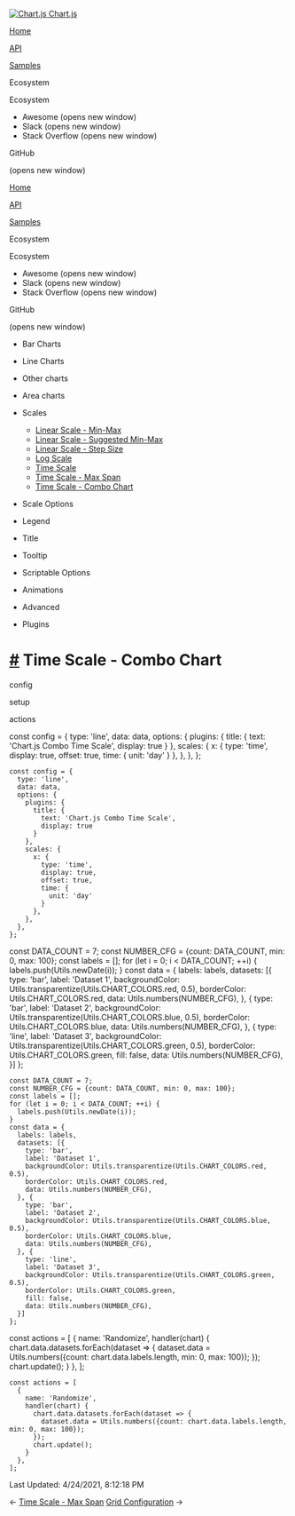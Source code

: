 <a href="/docs/3.2.0/" class="home-link router-link-active"><img src="/docs/3.2.0/favicon.ico" alt="Chart.js" class="logo" /> <span class="site-name can-hide">Chart.js</span></a>

<a href="/docs/3.2.0/" class="nav-link">Home</a>

<a href="/docs/3.2.0/api/" class="nav-link">API</a>

<a href="/docs/3.2.0/samples/" class="nav-link router-link-active">Samples</a>

<span class="title">Ecosystem</span> <span class="arrow down"></span>

<span class="title">Ecosystem</span> <span class="arrow right"></span>

-   Awesome
    <span class="sr-only">(opens new window)</span>
-   Slack
    <span class="sr-only">(opens new window)</span>
-   Stack Overflow
    <span class="sr-only">(opens new window)</span>

GitHub

<span class="sr-only">(opens new window)</span>

<a href="/docs/3.2.0/" class="nav-link">Home</a>

<a href="/docs/3.2.0/api/" class="nav-link">API</a>

<a href="/docs/3.2.0/samples/" class="nav-link router-link-active">Samples</a>

<span class="title">Ecosystem</span> <span class="arrow down"></span>

<span class="title">Ecosystem</span> <span class="arrow right"></span>

-   Awesome
    <span class="sr-only">(opens new window)</span>
-   Slack
    <span class="sr-only">(opens new window)</span>
-   Stack Overflow
    <span class="sr-only">(opens new window)</span>

GitHub

<span class="sr-only">(opens new window)</span>

-   Bar Charts <span class="arrow right"></span>

-   Line Charts <span class="arrow right"></span>

-   Other charts <span class="arrow right"></span>

-   Area charts <span class="arrow right"></span>

-   Scales <span class="arrow down"></span>

    -   <a href="/docs/3.2.0/samples/scales/linear-min-max.html" class="sidebar-link">Linear Scale - Min-Max</a>
    -   <a href="/docs/3.2.0/samples/scales/linear-min-max-suggested.html" class="sidebar-link">Linear Scale - Suggested Min-Max</a>
    -   <a href="/docs/3.2.0/samples/scales/linear-step-size.html" class="sidebar-link">Linear Scale - Step Size</a>
    -   <a href="/docs/3.2.0/samples/scales/log.html" class="sidebar-link">Log Scale</a>
    -   <a href="/docs/3.2.0/samples/scales/time-line.html" class="sidebar-link">Time Scale</a>
    -   <a href="/docs/3.2.0/samples/scales/time-max-span.html" class="sidebar-link">Time Scale - Max Span</a>
    -   <a href="/docs/3.2.0/samples/scales/time-combo.html" class="active sidebar-link">Time Scale - Combo Chart</a>

-   Scale Options <span class="arrow right"></span>

-   Legend <span class="arrow right"></span>

-   Title <span class="arrow right"></span>

-   Tooltip <span class="arrow right"></span>

-   Scriptable Options <span class="arrow right"></span>

-   Animations <span class="arrow right"></span>

-   Advanced <span class="arrow right"></span>

-   Plugins <span class="arrow right"></span>

<a href="#time-scale-combo-chart" class="header-anchor">#</a> Time Scale - Combo Chart
======================================================================================

config

setup

actions

<a href="https://github.com/chartjs/Chart.js/blob/master/docs/samples/scales/time-combo.md" class="code-editor-tool fab fa-github fa-lg" title="View on GitHub"></a>

const config = { type: 'line', data: data, options: { plugins: { title: { text: 'Chart.js Combo Time Scale', display: true } }, scales: { x: { type: 'time', display: true, offset: true, time: { unit: 'day' } }, }, }, };

    const config = {
      type: 'line',
      data: data,
      options: {
        plugins: {
          title: {
            text: 'Chart.js Combo Time Scale',
            display: true
          }
        },
        scales: {
          x: {
            type: 'time',
            display: true,
            offset: true,
            time: {
              unit: 'day'
            }
          },
        },
      },
    };

const DATA\_COUNT = 7; const NUMBER\_CFG = {count: DATA\_COUNT, min: 0, max: 100}; const labels = \[\]; for (let i = 0; i &lt; DATA\_COUNT; ++i) { labels.push(Utils.newDate(i)); } const data = { labels: labels, datasets: \[{ type: 'bar', label: 'Dataset 1', backgroundColor: Utils.transparentize(Utils.CHART\_COLORS.red, 0.5), borderColor: Utils.CHART\_COLORS.red, data: Utils.numbers(NUMBER\_CFG), }, { type: 'bar', label: 'Dataset 2', backgroundColor: Utils.transparentize(Utils.CHART\_COLORS.blue, 0.5), borderColor: Utils.CHART\_COLORS.blue, data: Utils.numbers(NUMBER\_CFG), }, { type: 'line', label: 'Dataset 3', backgroundColor: Utils.transparentize(Utils.CHART\_COLORS.green, 0.5), borderColor: Utils.CHART\_COLORS.green, fill: false, data: Utils.numbers(NUMBER\_CFG), }\] };

    const DATA_COUNT = 7;
    const NUMBER_CFG = {count: DATA_COUNT, min: 0, max: 100};
    const labels = [];
    for (let i = 0; i < DATA_COUNT; ++i) {
      labels.push(Utils.newDate(i));
    }
    const data = {
      labels: labels,
      datasets: [{
        type: 'bar',
        label: 'Dataset 1',
        backgroundColor: Utils.transparentize(Utils.CHART_COLORS.red, 0.5),
        borderColor: Utils.CHART_COLORS.red,
        data: Utils.numbers(NUMBER_CFG),
      }, {
        type: 'bar',
        label: 'Dataset 2',
        backgroundColor: Utils.transparentize(Utils.CHART_COLORS.blue, 0.5),
        borderColor: Utils.CHART_COLORS.blue,
        data: Utils.numbers(NUMBER_CFG),
      }, {
        type: 'line',
        label: 'Dataset 3',
        backgroundColor: Utils.transparentize(Utils.CHART_COLORS.green, 0.5),
        borderColor: Utils.CHART_COLORS.green,
        fill: false,
        data: Utils.numbers(NUMBER_CFG),
      }]
    };

const actions = \[ { name: 'Randomize', handler(chart) { chart.data.datasets.forEach(dataset =&gt; { dataset.data = Utils.numbers({count: chart.data.labels.length, min: 0, max: 100}); }); chart.update(); } }, \];

    const actions = [
      {
        name: 'Randomize',
        handler(chart) {
          chart.data.datasets.forEach(dataset => {
            dataset.data = Utils.numbers({count: chart.data.labels.length, min: 0, max: 100});
          });
          chart.update();
        }
      },
    ];

<span class="prefix">Last Updated:</span> <span class="time">4/24/2021, 8:12:18 PM</span>

<span class="prev"> ← <a href="/docs/3.2.0/samples/scales/time-max-span.html" class="prev">Time Scale - Max Span</a> </span> <span class="next"> [Grid Configuration](/docs/3.2.0/samples/scale-options/grid.html) → </span>
